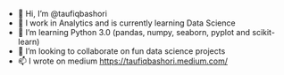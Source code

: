 - 👋 Hi, I’m @taufiqbashori
- 👀 I work in Analytics and is currently learning Data Science 
- 🌱 I’m learning Python 3.0 (pandas, numpy, seaborn, pyplot and scikit-learn)
- 💞️ I’m looking to collaborate on fun data science projects
- 📫 I wrote on medium https://taufiqbashori.medium.com/

<!---
taufiqbashori/taufiqbashori is a ✨ special ✨ repository because its `README.md` (this file) appears on your GitHub profile.
You can click the Preview link to take a look at your changes.
--->
